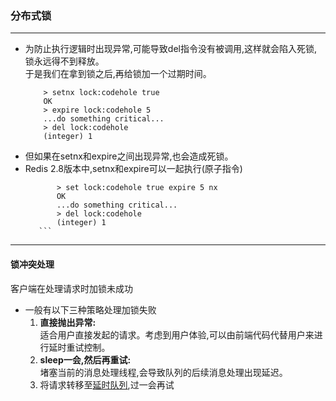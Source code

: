 ### 分布式锁

---
- 为防止执行逻辑时出现异常,可能导致del指令没有被调用,这样就会陷入死锁,锁永远得不到释放。
<br>于是我们在拿到锁之后,再给锁加一个过期时间。
    ```shell script
        > setnx lock:codehole true
        OK
        > expire lock:codehole 5
        ...do something critical...
        > del lock:codehole
        (integer) 1
    ```
- 但如果在setnx和expire之间出现异常,也会造成死锁。
- Redis 2.8版本中,setnx和expire可以一起执行(原子指令)
     ```shell script
            > set lock:codehole true expire 5 nx
            OK
            ...do something critical...
            > del lock:codehole
            (integer) 1
        ```
---
#### 锁冲突处理
客户端在处理请求时加锁未成功
* 一般有以下三种策略处理加锁失败
    1. **直接抛出异常:** <br>
        适合用户直接发起的请求。考虑到用户体验,可以由前端代码代替用户来进行延时重试控制。
    2. **sleep一会,然后再重试:** <br>
        堵塞当前的消息处理线程,会导致队列的后续消息处理出现延迟。
    3. 将请求转移至[延时队列](https://github.com/Cynaith/Redis/blob/master/src/main/java/com/ly/redis/Base/delayQueue.md),过一会再试 